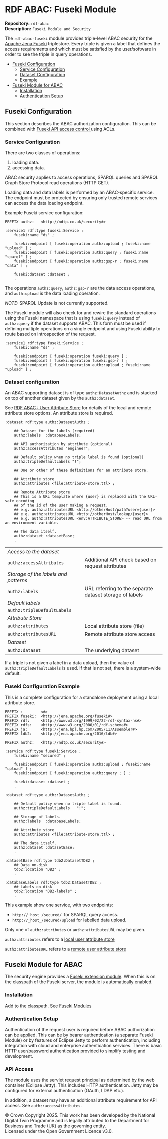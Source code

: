 # RDF ABAC: Fuseki Module
**Repository:** `rdf-abac`  
**Description:** `Fuseki Module and Security`
<!-- SPDX-License-Identifier: OGL-UK-3.0 -->

The `rdf-abac-fuseki` module provides triple-level ABAC security for the 
[Apache Jena Fuseki](https://jena.apache.org/documentation/fuseki2/) triplestore.
Every triple is given a label that defines the access requirements and which must be
satisfied by the user/software in order to see the triple in query operations.

* [Fuseki Configuration](#fuseki-configuration)
  * [Service Configuration](#service-configuration)
  * [Dataset Configuration](#dataset-configuration)
  * [Example](#fuseki-configuration-example)
* [Fuseki Module for ABAC](#fuseki-module-for-abac)
  * [Installation](#installation)
  * [Authentication Setup](#authentication-setup)

## Fuseki Configuration

This section describes the ABAC authorization configuration.
This can be combined with [Fuseki API access control
](https://jena.apache.org/documentation/fuseki2/fuseki-data-access-control.html#acl) 
using ACLs.

### Service Configuration

There are two classes of operations:
1. loading data. 
2. accessing data.

ABAC security applies to access operations, SPARQL queries and SPARQL Graph Store Protocol read operations (HTTP GET).

Loading data and data labels is performed by an ABAC-specific service.
The endpoint must be protected by ensuring only trusted remote services can access
the data loading endpoint.

Example Fuseki service configuration:

```
PREFIX authz:   <http://ndtp.co.uk/security#>

:service1 rdf:type fuseki:Service ;
    fuseki:name "ds" ;

    fuseki:endpoint [ fuseki:operation authz:upload ; fuseki:name "upload" ] ;
    fuseki:endpoint [ fuseki:operation authz:query ; fuseki:name "sparql" ] ;
    fuseki:endpoint [ fuseki:operation authz:gsp-r ; fuseki:name "data" ] ;

    fuseki:dataset :dataset ;
    .
```

The operations `authz:query`, `authz:gsp-r` are the data access operations, and `auth:upload` 
is the data loading operation.

*NOTE:* SPARQL Update is not currently supported.

The Fuseki module will also check for and rewire the standard operations using the Fuseki namespace
that is using `fuseki:query` instead of `authz:query` if the dataset supports ABAC. This form must
be used if defining multiple operations on a single endpoint and using Fuseki ability
to route based on introspection of the request.

```
:service1 rdf:type fuseki:Service ;
    fuseki:name "ds" ;

    fuseki:endpoint [ fuseki:operation fuseki:query ] ;
    fuseki:endpoint [ fuseki:operation fuseki:gsp-r ] ;
    fuseki:endpoint [ fuseki:operation authz:upload ; fuseki:name "upload" ] ;
```

### Dataset configuration

An ABAC supporting dataset is of type `authz:DatasetAuthz` and is stacked on top of another dataset
given by the `authz:dataset`.

See [RDF ABAC : User Attribute Store](abac-user-attribute-store.md) for details of
the local and remote attribute store options. An attribute store is required.

```
:dataset rdf:type authz:DatasetAuthz ;

    ## Dataset for the labels (required)
    authz:labels  :databaseLabels;

    ## API authorization by attribute (optional)
    authz:accessAttributes "engineer";

    ## Default policy when no triple label is found (optional)
    authz:tripleDefaultLabels "!";

    ## One or other of these definitions for an attribute store.

    ## Attribute store
    authz:attributes <file:attribute-store.ttl> ;

    ## Remote Attribute store
    ## This is a URL template where {user} is replaced with the URL-safe encoding
    ## of the id of the user making a request.
    ## e.g. authz:attributesURL <http://otherHost/path?user={user}>
    ## e.g. authz:attributesURL <http://otherHost/lookup/{user}>
    ## e.g. authz:attributesURL <env:ATTRIBUTE_STORE> -- read URL from an environment variable.

    ## The data itself.
    authz:dataset :datasetBase;
    .
```

|                                      |                                                         |
|--------------------------------------|---------------------------------------------------------|       
| _Access to the dataset_              |                                                         |
| `authz:accessAttributes`             | Additional API check based on request attributes        |
| _Storage of the labels and patterns_ |                                                         |
| `authz:labels`                       | URL referring to the separate dataset storage of labels |
| _Default labels_                     |                                                         |
| `authz:tripleDefaultLabels`          |                                                         |
| _Attribute Store_                    |                                                         |
| `authz:attributes`                   | Local attribute store (file)                            |
| `authz:attributesURL`                | Remote attribute store access                           |
| _Dataset_                            |                                                         |
| `authz:dataset`                      | The underlying dataset                                  |

If a triple is not given a label in a data upload, then the value of
`authz:tripleDefaultLabels` is used. 
If that is not set, there is a system-wide default.

### Fuseki Configuration Example

This is a complete configuration for a standalone deployment using a local attribute store.
```
PREFIX :        <#>
PREFIX fuseki:  <http://jena.apache.org/fuseki#>
PREFIX rdf:     <http://www.w3.org/1999/02/22-rdf-syntax-ns#>
PREFIX rdfs:    <http://www.w3.org/2000/01/rdf-schema#>
PREFIX ja:      <http://jena.hpl.hp.com/2005/11/Assembler#>
PREFIX tdb2:    <http://jena.apache.org/2016/tdb#>

PREFIX authz:   <http://ndtp.co.uk/security#>

:service rdf:type fuseki:Service ;
    fuseki:name "secured" ;

    fuseki:endpoint [ fuseki:operation authz:upload ; fuseki:name "upload" ] ;
    fuseki:endpoint [ fuseki:operation authz:query ; ] ;

    fuseki:dataset :dataset ;
    .

:dataset rdf:type authz:DatasetAuthz ;

    ## Default policy when no triple label is found.
    authz:tripleDefaultLabels   "!";

    ## Storage of labels.
    authz:labels  :databaseLabels;

    ## Attribute store
    authz:attributes <file:attribute-store.ttl> ;

    ## The data itself.
    authz:dataset :datasetBase;
    .

:datasetBase rdf:type tdb2:DatasetTDB2 ;
    ## Data on-disk
    tdb2:location "DB2" ;
    .

:databaseLabels rdf:type tdb2:DatasetTDB2 ;
    ## Labels on-disk
    tdb2:location "DB2-labels" ;
    .
```

This example show one service, with two endpoints:

* `http://_host_/secured/ `for SPARQL query access.
* `http://_host_/secured/upload` for labelled data upload.

Only one of `authz:attributes` or `authz:attributesURL` may be given.

`authz:attributes` refers to a 
[local user attribute store](abac-user-attribute-store.md#local-attribute-store)

`authz:attributesURL` refers to a 
[remote user attribute store](abac-user-attribute-store.md#remote-user-attributes-store)

## Fuseki Module for ABAC

The security engine provides a [Fuseki extension
module](https://jena.apache.org/documentation/fuseki2/fuseki-modules). When this
is on the classpath of the Fuseki server, the module is automatically enabled.

### Installation

Add to the classpath.
See [Fuseki Modules](https://jena.apache.org/documentation/fuseki2/fuseki-modules.html)

### Authentication Setup

Authentication of the request user is required before ABAC authorization can
be applied. This can be by bearer authentication (a separate Fuseki Module) 
or by features of Eclipse Jetty to perform
authentication, including integration with cloud and enterprise authentication
services. There is basic HTTP user/password authentication provided to simplify
testing and development.

### API Access

The module uses the servlet request principal as determined by the
web container (Eclipse Jetty). This includes HTTP authentication. Jetty may be
configured for external authentication (OAuth, LDAP etc.).

In addition, a dataset may have an additional attribute requirement for API
access. See `authz:accessAttributes`.

© Crown Copyright 2025. This work has been developed by the National Digital Twin Programme and is legally attributed to the Department for Business and Trade (UK) as the
governing entity.  
Licensed under the Open Government Licence v3.0.
